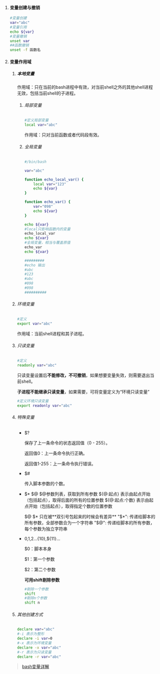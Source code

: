 1. #### 变量创建与撤销

   ```bash
   #变量创建
   var="abc"
   #变量引用
   echo ${var}
   #变量撤销
   unset var
   ##函数撤销
   unset -f 函数名
   ```

2. #### 变量作用域

   1. ##### 本地变量

      作用域：只在当前的bash进程中有效，对当前shell之外的其他shell进程无效，包括当前shell的子进程。

      1. ###### 局部变量

         ```bash
         #定义局部变量
         local var="abc"
         ```

         作用域：只对当前函数或者代码段有效。

      2. ###### 全局变量

         ```bash
         #/bin/bash
         
         var="abc"
         
         function echo_local_var() {
             local var="123"
             echo ${var}
         }
         
         function echo_var() {
             var="098"
             echo ${var}
         }
         
         echo ${var}
         #local只影响函数内的变量
         echo_local_var
         echo ${var}
         #全局变量，相当与覆盖原值
         echo_var
         echo ${var}
         
         #########
         #echo 输出
         #abc
         #123
         #abc
         #098
         #098
         ##########
         ```

   2. ###### 环境变量

      ```bash
      #定义
      export var="abc"
      ```

      作用域：当前shell进程和其子进程。

   3. ###### 只读变量

      ```bash
      #定义
      readonly var="abc"
      ```

      只读变量设置后**不能修改，不可撤销**，如果想要变量失效，则需要退出当前shell。

      **子进程不能继承只读变量**，如果需要，可将变量定义为“环境只读变量”

      ```bash
      #定义环境只读变量
      export readonly var="abc"
      ```

   4. ###### 特殊变量

      - $?

        保存了上一条命令的状态返回值（0 - 255）。

        返回值0：上一条命令执行正确。

        返回值1-255：上一条命令执行错误。

      - $#

        传入脚本参数的个数。

      - $* $@
        $@参数列表，获取到所有参数
        ${@:起点}  表示由起点开始（包括起点），取得后面的所有的位置参数
        ${@:起点:个数} 表示由起点开始（包括起点），取得指定个数的位置参数

        $@ $* 只在被**双引号包起来的时候会有差异**
        "$*": 传递给脚本的所有参数，全部参数合为一个字符串
        "$@": 传递给脚本的所有参数，每个参数为独立字符串

      - $0,$1,$2...${10},${11}…

        $0：脚本本身

        $1：第一个参数

        $2：第二个参数

        **可用shift剔除参数**

        ```bash
        #剔除一个参数
        shift
        #剔除n个参数
        shift n 
        ```

   5. ###### 其他创建方式

         ```bash
         declare var="abc"
         #-i 表示为整形
         declare -i var=0
         #-x 表示为环境变量
         declare -x var="abc"
         #-r 表示为只读变量
         declare -r var="abc"
         ```

   

   > [bash变量详解](http://www.zsythink.net/archives/279)
